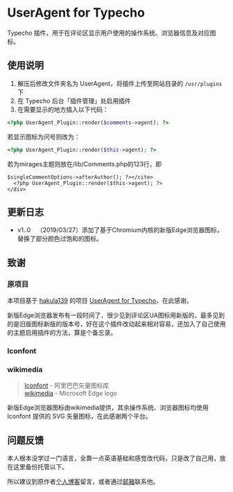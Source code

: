 # UserAgent for Typecho

Typecho 插件，用于在评论区显示用户使用的操作系统、浏览器信息及对应图标。

## 使用说明

1. 解压后修改文件夹名为 UserAgent，将插件上传至网站目录的 `/usr/plugins` 下
2. 在 Typecho 后台「插件管理」处启用插件
3. 在需要显示的地方插入以下代码：

```php
<?php UserAgent_Plugin::render($comments->agent); ?>
```
若显示图标为问号则改为：
```php
<?php UserAgent_Plugin::render($this->agent); ?>
```
若为mirages主题则放在/lib/Comments.php的123行，即
  ```
  $singleCommentOptions->afterAuthor(); ?></cite>
    <?php UserAgent_Plugin::render($this->agent); ?>
  </div>
  ```
## 更新日志
- v1..0&emsp;（2019/03/27）添加了基于Chromium内核的新版Edge浏览器图标，替换了部分颜色过饱和的图标。
## 致谢

### 原项目

本项目基于 [hakula139](https://github.com/hakula139) 的项目 [UserAgent for Typecho](https://github.com/hakula139/UserAgent-for-Typecho)，在此感谢。

新版Edge浏览器发布有一段时间了，很少见到评论区UA图标用新版的，最多见到的是旧版图标新版的版本号，好在这个插件改动起来相对容易，还加入了自己使用的主题启用插件的方法，算是个备忘录。

### Iconfont
### wikimedia

> [Iconfont](https://www.iconfont.cn) - 阿里巴巴矢量图标库<br />
>[wikimedia](https://commons.wikimedia.org/wiki/File:Microsoft_Edge_logo.svg) - Microsoft Edge logo

新版Edge浏览器图标由wikimedia提供，其余操作系统、浏览器图标均使用 Iconfont 提供的 SVG 矢量图标，在此感谢两个平台。

## 问题反馈

本人根本没学过一门语言，全靠一点英语基础和感觉改代码，只是改了自己用，放在这里备份托管以下。

所以建议到原作者[个人博客](https://hakula.xyz/project/ua_typecho.html)留言，或者通过[邮箱](mailto:i@hakula.xyz)联系他。

